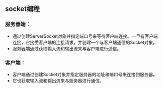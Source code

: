 ## socket编程
### 服务器端：
- 通过创建ServerSocket对象并指定端口号来等待客户端连接。一旦有客户端连接，它接受客户端的连接请求，并创建一个与客户端通信的Socket对象。
- 服务器端通过获取输入流和输出流来与客户端进行通信。

### 客户端：
- 客户端通过创建Socket对象并指定服务器的地址和端口号来连接到服务器。
- 它也获取输入流和输出流来与服务器进行通信。
